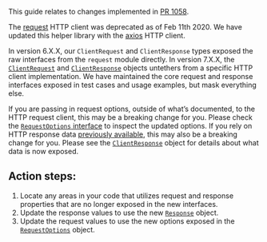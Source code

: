 This guide relates to changes implemented in  [PR 1058](https://github.com/sendgrid/sendgrid-nodejs/pull/1058).

The [request](https://github.com/request/request#deprecated) HTTP client was deprecated as of Feb 11th 2020. We have updated this helper library with the [axios](https://www.npmjs.com/package/axios) HTTP client.

In version 6.X.X, our `ClientRequest` and `ClientResponse` types exposed the raw interfaces from the `request` module directly. In version 7.X.X, the [`ClientRequest`](../../packages/helpers/classes/request.d.ts) and [`ClientResponse`](../../packages/helpers/classes/response.d.ts) objects untethers from a specific HTTP client implementation. We have maintained the core request and response interfaces exposed in test cases and usage examples, but mask everything else. 

If you are passing in request options, outside of what’s documented, to the HTTP request client, this may be a breaking change for you. Please check the [`RequestOptions` interface](../../packages/helpers/classes/request.d.ts) to inspect the updated options. If you rely on HTTP response data [previously available](https://github.com/DefinitelyTyped/DefinitelyTyped/blob/HEAD/types/request/index.d.ts#L319), this may also be a breaking change for you. Please see the [`ClientResponse`](../../packages/helpers/classes/response.d.ts) object for details about what data is now exposed.

## Action steps:

1. Locate any areas in your code that utilizes request and response properties that are no longer exposed in the new interfaces.
1. Update the response values to use the new [`Response`](../../packages/helpers/classes/response.d.ts) object.
1. Update the request values to use the new options exposed in the [`RequestOptions`](../../packages/helpers/classes/request.d.ts) object.
